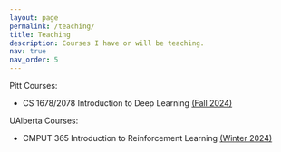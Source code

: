 ```yaml
---
layout: page
permalink: /teaching/
title: Teaching
description: Courses I have or will be teaching. 
nav: true
nav_order: 5
---
```


Pitt Courses: 
- CS 1678/2078 Introduction to Deep Learning [(Fall 2024)](/courses/CS2078-F24)

UAlberta Courses:
- CMPUT 365 Introduction to Reinforcement Learning [(Winter 2024)](/courses/CMPUT365-W24)


